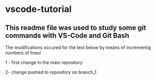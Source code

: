 # vscode-tutorial

## This readme file was used to study some git commands with VS-Code and Git Bash

The modifications occured for the text below by means of incrementig numbers of lines!

1 - first change in the main repository

2- change pushed to repository on branch_1 

